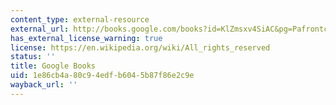 ```yaml
---
content_type: external-resource
external_url: http://books.google.com/books?id=KlZmsxv4SiAC&pg=Pafrontcover
has_external_license_warning: true
license: https://en.wikipedia.org/wiki/All_rights_reserved
status: ''
title: Google Books
uid: 1e86cb4a-80c9-4edf-b604-5b87f86e2c9e
wayback_url: ''
---
```

